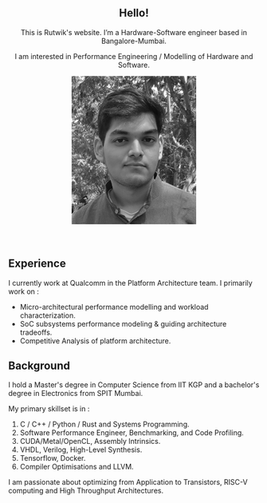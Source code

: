 ## <center>Hello!
<center>This is Rutwik's website. I’m a Hardware-Software engineer based in Bangalore-Mumbai.

I am interested in Performance Engineering / Modelling of Hardware and Software.
<br>

<!---
![](./img/Potrait.jpeg)
-->
<img src="./img/Potrait.jpeg" width="250s"/>
</center>
<br> <br>


## Experience


I currently work at Qualcomm in the Platform Architecture team. I primarily work on : 
- Micro-architectural performance modelling and workload characterization.
- SoC subsystems performance modeling & guiding architecture tradeoffs.
- Competitive Analysis of platform architecture.



## Background

I hold a Master's degree in Computer Science from IIT KGP and a bachelor's degree in Electronics from SPIT Mumbai.  


My primary skillset is in :  
1. C / C++ / Python / Rust and Systems Programming.<br>
2. Software Performance Engineer, Benchmarking, and Code Profiling.<br>
3. CUDA/Metal/OpenCL, Assembly Intrinsics.<br>
4. VHDL, Verilog, High-Level Synthesis.<br>
5. Tensorflow, Docker.<br>
6. Compiler Optimisations and LLVM.<br>


I am passionate about optimizing from Application to Transistors, RISC-V computing and High Throughput Architectures.



